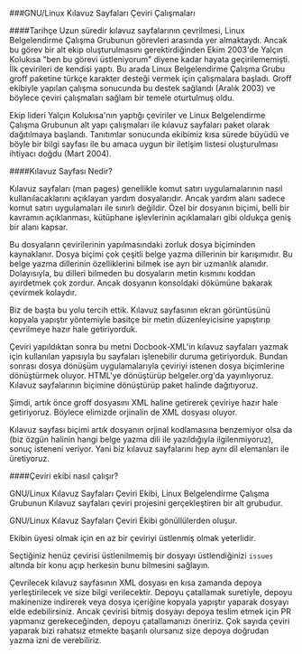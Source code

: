 ###GNU/Linux Kılavuz Sayfaları Çeviri Çalışmaları

####Tarihçe
Uzun süredir kılavuz sayfalarının çevrilmesi, Linux Belgelendirme Çalışma
Grubunun görevleri arasında yer almaktaydı. Ancak bu görev bir alt ekip
oluşturulmasını gerektirdiğinden Ekim 2003'de Yalçın Kolukısa "ben bu görevi
üstleniyorum" diyene kadar hayata geçirilememişti. İlk çevirileri de kendisi
yaptı. Bu arada Linux Belgelendirme Çalışma Grubu groff paketine türkçe
karakter desteği vermek için çalışmalara başladı. Groff ekibiyle yapılan
çalışma sonucunda bu destek sağlandı (Aralık 2003) ve böylece çeviri
çalışmaları sağlam bir temele oturtulmuş oldu.

Ekip lideri Yalçın Kolukısa'nın yaptığı çeviriler ve Linux Belgelendirme
Çalışma Grubunun alt yapı çalışmaları ile kılavuz sayfaları paket olarak
dağıtılmaya başlandı. Tanıtımlar sonucunda ekibimiz kısa sürede büyüdü ve
böyle bir bilgi sayfası ile bu amaca uygun bir iletişim listesi oluşturulması
ihtiyacı doğdu (Mart 2004).


####Kılavuz Sayfası Nedir?

Kılavuz sayfaları (man pages) genellikle komut satırı uygulamalarının nasıl
kullanılacaklarını açıklayan yardım dosyalarıdır. Ancak yardım alanı sadece
komut satırı uygulamaları ile sınırlı değildir. Özel bir dosyanın biçimi,
belli bir kavramın açıklanması, kütüphane işlevlerinin açıklamaları gibi
oldukça geniş bir alanı kapsar.

Bu dosyaların çevirilerinin yapılmasındaki zorluk dosya biçiminden kaynaklanır.
Dosya biçimi çok çeşitli belge yazma dillerinin bir karışımıdır. Bu belge yazma
dillerinin özelliklerini bilmek ise ayrı bir uzmanlık alanıdır. Dolayısıyla, bu
dilleri bilmeden bu dosyaların metin kısmını koddan ayırdetmek çok zordur.
Ancak dosyanın konsoldaki dökümüne bakarak çevirmek kolaydır.

Biz de başta bu yolu tercih ettik. Kılavuz sayfasının ekran görüntüsünü kopyala
yapıştır yöntemiyle basitçe bir metin düzenleyicisine yapıştırıp çevrilmeye
hazır hale getiriyorduk.

Çeviri yapıldıktan sonra bu metni Docbook-XML'in kılavuz sayfaları yazmak için
kullanılan yapısıyla bu sayfaları işlenebilir duruma getiriyorduk. Bundan
sonrası dosya dönüşüm uygulamalarıyla çeviriyi istenen dosya biçimlerine
dönüştürmek oluyor. HTML'ye dönüştürüp belgeler.org'da yayınlıyoruz. Kılavuz
sayfalarının biçimine dönüştürüp paket halinde dağıtıyoruz.

Şimdi, artık önce groff dosyasını XML haline getirerek çeviriye hazır hale
getiriyoruz. Böylece elimizde orjinalin de XML dosyası oluyor.

Kılavuz sayfası biçimi artık dosyanın orjinal kodlamasına benzemiyor olsa da
(biz özgün halinin hangi belge yazma dili ile yazıldığıyla ilgilenmiyoruz),
sonuç isteneni veriyor. Yani biz kılavuz sayfalarını hep aynı dil elemanları
ile üretiyoruz.


####Çeviri ekibi nasıl çalışır?

GNU/Linux Kılavuz Sayfaları Çeviri Ekibi, Linux Belgelendirme Çalışma Grubunun
Kılavuz sayfaları çeviri projesini gerçekleştiren bir alt grubudur.

GNU/Linux Kılavuz Sayfaları Çeviri Ekibi gönüllülerden oluşur.

Ekibin üyesi olmak için en az bir çeviriyi üstlenmiş olmak yeterlidir.

Seçtiğiniz henüz çevirisi üstlenilmemiş bir dosyayı üstlendiğinizi `issues`
altında bir konu açıp herkesin bunu bilmesini sağlayın.

Çevrilecek kılavuz sayfasının XML dosyası en kısa zamanda depoya
yerleştirilecek ve size bilgi verilecektir. Depoyu çatallamak suretiyle,
depoyu makinenize indirerek veya dosya içeriğine kopyala yapıştır yaparak
dosyayı elde edebilirsiniz. Ancak çevirisi bitmiş dosyayı depoya teslim
etmek için PR yapmanız gerekeceğinden, depoyu çatallamanızı öneririz. Çok
sayıda çeviri yaparak bizi rahatsız etmekte başarılı olursanız size depoya
doğrudan yazma izni de verebiliriz.
